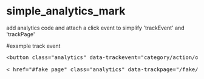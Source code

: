 # simple_analytics_mark
add analytics code and attach a click event to simplify 'trackEvent' and 'trackPage'

#example
track event
<pre>
&lt;button class="analytics" data-trackevent="category/action/opt_label"&gt;Press&lt;/button&gt;

&lt; href="#fake_page" class="analytics" data-trackpage="/fake/url.html"&gt;fakeTab&lt;/a&gt;
</pre>